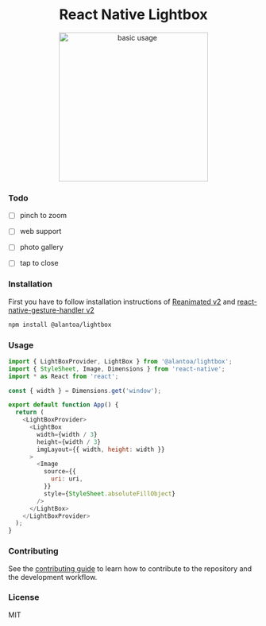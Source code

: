<div align="center">
  <h1 align="center">React Native Lightbox</h1>
</div>

<div align="center">
  <img width="300" src="./assets/example.gif" alt="basic usage">
</div> 

### Todo 

- [ ] pinch to zoom 
- [ ] web support
- [ ] photo gallery
- [ ] tap to close


### Installation
First you have to follow installation instructions of [Reanimated v2](https://docs.swmansion.com/react-native-reanimated/) and [react-native-gesture-handler v2](https://docs.swmansion.com/react-native-gesture-handler/)

```sh
npm install @alantoa/lightbox
```

### Usage

```js
import { LightBoxProvider, LightBox } from '@alantoa/lightbox';
import { StyleSheet, Image, Dimensions } from 'react-native';
import * as React from 'react';

const { width } = Dimensions.get('window');

export default function App() {
  return (
    <LightBoxProvider>
      <LightBox
        width={width / 3}
        height={width / 3}
        imgLayout={{ width, height: width }}
      >
        <Image
          source={{
            uri: uri,
          }}
          style={StyleSheet.absoluteFillObject}
        />
      </LightBox>
    </LightBoxProvider>
  );
}
```

### Contributing

See the [contributing guide](CONTRIBUTING.md) to learn how to contribute to the repository and the development workflow.

### License

MIT
